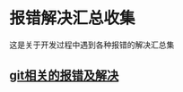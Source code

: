 # 报错解决汇总收集
这是关于开发过程中遇到各种报错的解决汇总集
## [git相关的报错及解决](https://github.com/Johnwjl/Error-resolution-summary-collection/blob/main/git.md)

